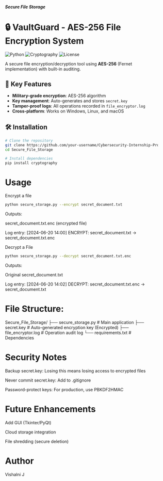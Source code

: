 ##### Secure File Storage

# 🔒 VaultGuard - AES-256 File Encryption System

![Python](https://img.shields.io/badge/Python-3.10%2B-blue)
![Cryptography](https://img.shields.io/badge/AES-256_Military_Grade-brightgreen)
![License](https://img.shields.io/badge/License-MIT-red)

A secure file encryption/decryption tool using **AES-256** (Fernet implementation) with built-in auditing.

## 🌟 Key Features
- **Military-grade encryption**: AES-256 algorithm
- **Key management**: Auto-generates and stores `secret.key`
- **Tamper-proof logs**: All operations recorded in `file_encryptor.log`
- **Cross-platform**: Works on Windows, Linux, and macOS

## 🛠️ Installation
```bash
# Clone the repository
git clone https://github.com/your-username/Cybersecurity-Internship-Projects.git
cd Secure_File_Storage

# Install dependencies
pip install cryptography
```
# Usage
Encrypt a file
```bash
python secure_storage.py --encrypt secret_document.txt
```

Outputs:

secret_document.txt.enc (encrypted file)

Log entry: [2024-06-20 14:00] ENCRYPT: secret_document.txt → secret_document.txt.enc

Decrypt a File
```bash
python secure_storage.py --decrypt secret_document.txt.enc
```

Outputs:

Original secret_document.txt

Log entry: [2024-06-20 14:02] DECRYPT: secret_document.txt.enc → secret_document.txt

# File Structure:

 Secure_File_Storage/
├── secure_storage.py      # Main application
├── secret.key            # Auto-generated encryption key (Encrypted)
├── file_encryptor.log    # Operation audit log
└── requirements.txt      # Dependencies

# Security Notes
Backup secret.key: Losing this means losing access to encrypted files

Never commit secret.key: Add to .gitignore

Password-protect keys: For production, use PBKDF2HMAC

# Future Enhancements
Add GUI (Tkinter/PyQt)

Cloud storage integration

File shredding (secure deletion)

# Author

Vishalni J
